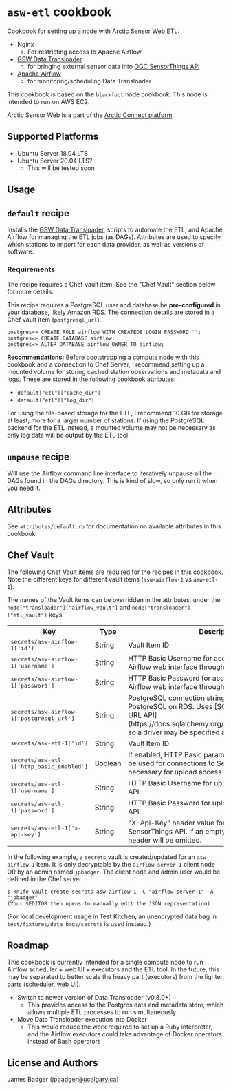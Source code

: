 # `asw-etl` cookbook

Cookbook for setting up a node with Arctic Sensor Web ETL:

* Nginx
  - For restricting access to Apache Airflow
* [GSW Data Transloader][data-transloader]
  - for bringing external sensor data into [OGC SensorThings API][STA]
* [Apache Airflow][airflow]
  - for monitoring/scheduling Data Transloader

This cookbook is based on the `blackfoot` node cookbook. This node is intended to run on AWS EC2.

Arctic Sensor Web is a part of the [Arctic Connect platform][arcticconnect].

[airflow]: https://airflow.apache.org
[arcticconnect]: https://www.arcticconnect.ca
[data-transloader]: https://github.com/GeoSensorWebLab/data-transloader/
[STA]: https://www.ogc.org/standards/sensorthings

## Supported Platforms

* Ubuntu Server 18.04 LTS
* Ubuntu Server 20.04 LTS?
  - This will be tested soon

## Usage

## `default` recipe

Installs the [GSW Data Transloader][data-transloader], scripts to automate the ETL, and Apache Airflow for managing the ETL jobs (as DAGs). Attributes are used to specify which stations to import for each data provider, as well as versions of software.

### Requirements

The recipe requires a Chef vault item. See the "Chef Vault" section below for more details.

This recipe requires a PostgreSQL user and database be **pre-configured** in your database, likely Amazon RDS. The connection details are stored in a Chef vault item (`postgresql_url`).

```
postgres=> CREATE ROLE airflow WITH CREATEDB LOGIN PASSWORD '';
postgres=> CREATE DATABASE airflow;
postgres=> ALTER DATABASE airflow OWNER TO airflow;
```

**Recommendations:** Before bootstrapping a compute node with this cookbook and a connection to Chef Server, I recommend setting up a mounted volume for storing cached station observations and metadata and logs. These are stored in the following cookbook attributes:

* `default["etl"]["cache_dir"]`
* `default["etl"]["log_dir"]`

For using the file-based storage for the ETL, I recommend 10 GB for storage at least; more for a larger number of stations. If using the PostgreSQL backend for the ETL instead, a mounted volume may not be necessary as only log data will be output by the ETL tool.

## `unpause` recipe

Will use the Airflow command line interface to iteratively unpause all the DAGs found in the DAGs directory. This is kind of slow, so only run it when you need it.

## Attributes

See `attributes/default.rb` for documentation on available attributes in this cookbook.

## Chef Vault

The following Chef Vault items are required for the recipes in this cookbook. Note the different keys for different vault items (`asw-airflow-1` vs `asw-etl-1`).

The names of the Vault items can be overridden in the attributes, under the `node["transloader"]["airflow_vault"]` and `node["transloader"]["etl_vault"]` keys.

<table>
  <tr>
    <th>Key</th>
    <th>Type</th>
    <th>Description</th>
    <th>Default</th>
  </tr>
  <tr>
    <td><tt>secrets/asw-airflow-1['id']</tt></td>
    <td>String</td>
    <td>Vault Item ID</td>
    <td><tt>asw-airflow-1</tt></td>
  </tr>
  <tr>
    <td><tt>secrets/asw-airflow-1['username']</tt></td>
    <td>String</td>
    <td>HTTP Basic Username for accessing the Apache Airflow web interface through nginx</td>
    <td></td>
  </tr>
  <tr>
    <td><tt>secrets/asw-airflow-1['password']</tt></td>
    <td>String</td>
    <td>HTTP Basic Password for accessing the Apache Airflow web interface through nginx</td>
    <td></td>
  </tr>
  <tr>
    <td><tt>secrets/asw-airflow-1['postgresql_url']</tt></td>
    <td>String</td>
    <td>PostgreSQL connection string for Airflow's access to PostgreSQL on RDS. Uses [SQLAlchemy's database URL API](https://docs.sqlalchemy.org/en/13/core/engines.html), so a driver may be specified as well.</td>
    <td><tt>postgresql://USER:PASS@HOST:PORT/DATABASE</tt></td>
  </tr>
  <tr>
    <td><tt>secrets/asw-etl-1['id']</tt></td>
    <td>String</td>
    <td>Vault Item ID</td>
    <td><tt>asw-etl-1</tt></td>
  </tr>
  <tr>
    <td><tt>secrets/asw-etl-1['http_basic_enabled']</tt></td>
    <td>Boolean</td>
    <td>If enabled, HTTP Basic parameters from this vault will be used for connections to SensorThings API. This is necessary for upload access to some STA instances.</td>
    <td></td>
  </tr>
  <tr>
    <td><tt>secrets/asw-etl-1['username']</tt></td>
    <td>String</td>
    <td>HTTP Basic Username for uploading to SensorThings API</td>
    <td></td>
  </tr>
  <tr>
    <td><tt>secrets/asw-etl-1['password']</tt></td>
    <td>String</td>
    <td>HTTP Basic Password for uploading to SensorThings API</td>
    <td></td>
  </tr>
  <tr>
    <td><tt>secrets/asw-etl-1['x-api-key']</tt></td>
    <td>String</td>
    <td>"X-Api-Key" header value for uploading to SensorThings API. If an empty string is used, then this header will be omitted.</td>
    <td></td>
  </tr>
</table>

In the following example, a `secrets` vault is created/updated for an `asw-airflow-1` item. It is only decryptable by the `airflow-server-1` client node OR by an admin named `jpbadger`. The client node and admin user would be defined in the Chef server.

```terminal
$ knife vault create secrets asw-airflow-1 -C "airflow-server-1" -A "jpbadger"
(Your $EDITOR then opens to manually edit the JSON representation)
```

(For local development usage in Test Kitchen, an unencrypted data bag in `test/fixtures/data_bags/secrets` is used instead.)

## Roadmap

This cookbook is currently intended for a single compute node to run Airflow scheduler + web UI + executors and the ETL tool. In the future, this may be separated to better scale the heavy part (executors) from the lighter parts (scheduler, web UI).

* Switch to newer version of Data Transloader (v0.8.0+)
  - This provides access to the Postgres data and metadata store, which allows multiple ETL processes to run simultaneously
* Move Data Transloader execution into Docker
  - This would reduce the work required to set up a Ruby interpreter, and the Airflow executors could take advantage of Docker operators instead of Bash operators

## License and Authors

James Badger (jpbadger@ucalgary.ca)

